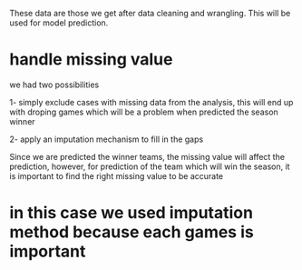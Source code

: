 These data are those we get after data cleaning and wrangling. This will be used for model prediction. 

#  handle missing value 
 we had two possibilities
 
1- simply exclude cases with missing data from the analysis, this will end up with droping games
which will be a problem when predicted the season winner

2- apply an imputation mechanism to fill in the gaps

 Since we are predicted the winner teams, the missing value will affect the prediction, however, for 
 prediction of the team which will win the season, it is important to find the right missing value to be accurate

# in this case we used imputation method because each games is important 
